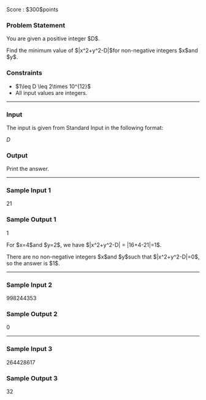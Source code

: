 
<div>

<span>

<span>

<p>
Score : $300$points
</p>

<div>

<section>

### **Problem Statement**

<p>
You are given a positive integer $D$.
</p>

<p>
Find the minimum value of $|x^2+y^2-D|$for non-negative integers $x$and $y$.
</p>

</section>

</div>

<div>

<section>

### **Constraints**

<ul>

<li>
$1\leq D  \leq 2\times 10^{12}$
</li>

<li>
All input values are integers.
</li>

</ul>

</section>

</div>

---

<div>

<div>

<section>

### **Input**

<p>
The input is given from Standard Input in the following format:
</p>

<div>

$D$
</div>

</section>

</div>

<div>

<section>

### **Output**

<p>
Print the answer.
</p>

</section>

</div>

</div>

---

<div>

<section>

### **Sample Input 1**

<div>

21

</div>

</section>

</div>

<div>

<section>

### **Sample Output 1**

<div>

1

</div>

<p>
For $x=4$and $y=2$, we have $|x^2+y^2-D| = |16+4-21|=1$.
</p>

<p>
There are no non-negative integers $x$and $y$such that $|x^2+y^2-D|=0$, so the answer is $1$.
</p>

</section>

</div>

---

<div>

<section>

### **Sample Input 2**

<div>

998244353

</div>

</section>

</div>

<div>

<section>

### **Sample Output 2**

<div>

0

</div>

</section>

</div>

---

<div>

<section>

### **Sample Input 3**

<div>

264428617

</div>

</section>

</div>

<div>

<section>

### **Sample Output 3**

<div>

32

</div>

</section>

</div>

</span>

</span>

</div>
